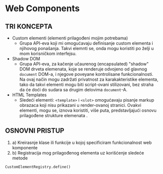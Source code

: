 # Web Components

## TRI KONCEPTA
* Custom elementi (elementi prilagođeni mojim potrebama)  
    * Grupa API-eva koji mi omogućavaju definisanje custom elementa i njihovog ponašanja. Takvi elemnti se, onda mogu koristiti po želji u mom korisničkom interfejsu.
* Shadow DOM
    -  Grupa API-eva, za kačenje učaurenog (encapsulated) "shadow" DOM drveta elemenata, koje se renderuje odvojeno od glavnog `document` DOM-a, i njegove poveyane kontrolisane funkcionalnosti. Na ovaj način mogu zadržati privatnost za karakakteristike elementa, tako da takvi elementi mogu biti script-ovani stilizovani, bez straha da će doći do sudara sa drugim delovima `document`-A.
* HTML Templates  
    - Sledeći elementi: `<template>` i `<slot>` omogućavaju pisanje markup obrazaca koji nisu prikazani u render-ovanoj stranici. Ovakvi elementi, mogu se, iznova koristiti, više puta, predstavljajući osnovu prilagođene strukture elemenata .


## OSNOVNI PRISTUP
1. a) Kreirasnje klase ili funkcije u kojoj specificiram funkcionalnost web komponente
1. b) Registracija mog prilagođenog elementa uz korišćenje sledeće metode  
```
CustomElementRegistry.define()
```